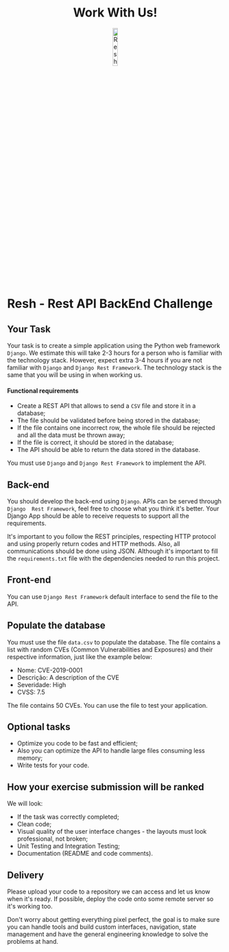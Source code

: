 <h1 align="center">Work With Us!</h1>

<p align="center">
  <img alt="Resh Logo" src="https://resh.com.br/wp-content/uploads/2021/01/logo-dark-novo-1.png" width="15%" height="15%" />
</p>

# Resh - Rest API BackEnd Challenge


## Your Task
Your task is to create a simple application using the Python web framework `Django`. 
We estimate this will take 2-3 hours for a person who is familiar with 
the technology stack. However, expect extra 3-4 hours if you are not familiar
with `Django` and `Django Rest Framework`. The technology stack is the same that you will be using
in when working us.

#### Functional requirements
 - Create a REST API that allows to send a `CSV` file and store it in a database;
 - The file should be validated before being stored in the database;
 - If the file contains one incorrect row, the whole file should be rejected and 
all the data must be thrown away;
 - If the file is correct, it should be stored in the database;
 - The API should be able to return the data stored in the database.

You must use `Django` and `Django Rest Framework` to implement the API.

## Back-end
You should develop the back-end using `Django`. APIs can be served through `Django 
Rest Framework`, feel free to choose what you think it's better. Your Django App 
should be able to receive requests to support all the requirements.

It's important to you follow the REST principles, respecting HTTP protocol and 
using properly return codes and HTTP methods. Also, all communications should 
be done using JSON. Although it's important to fill the `requirements.txt`
file with the dependencies needed to run this project.


## Front-end
You can use `Django Rest Framework` default interface to send the file to the API.


## Populate the database
You must use the file `data.csv` to populate the database. The file contains
a list with random CVEs (Common Vulnerabilities and Exposures) and their respective
information, just like the example below:
- Nome: CVE-2019-0001
- Descrição: A description of the CVE
- Severidade: High
- CVSS: 7.5

The file contains 50 CVEs. You can use the file to test your application.

## Optional tasks
* Optimize you code to be fast and efficient;
* Also you can optimize the API to handle large files consuming less memory;
* Write tests for your code.

## How your exercise submission will be ranked

We will look:

* If the task was correctly completed;
* Clean code;
* Visual quality of the user interface changes - the layouts must look 
professional, not broken;
* Unit Testing and Integration Testing;
* Documentation (README and code comments).

## Delivery

Please upload your code to a repository we can access and let us know when 
it's ready. If possible, deploy the code onto some remote server so it's 
working too.

Don't worry about getting everything pixel perfect, the goal is to make 
sure you can handle tools and build custom interfaces, navigation, state
management and have the general engineering knowledge to solve the problems
at hand.
